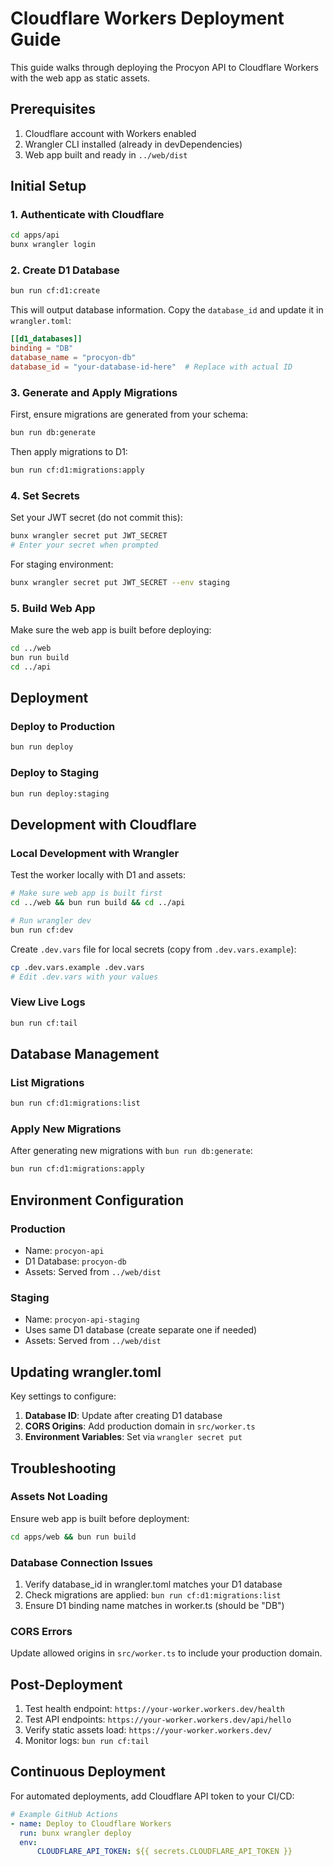 # Cloudflare Workers Deployment Guide

This guide walks through deploying the Procyon API to Cloudflare Workers with the web app as static assets.

## Prerequisites

1. Cloudflare account with Workers enabled
2. Wrangler CLI installed (already in devDependencies)
3. Web app built and ready in `../web/dist`

## Initial Setup

### 1. Authenticate with Cloudflare

```bash
cd apps/api
bunx wrangler login
```

### 2. Create D1 Database

```bash
bun run cf:d1:create
```

This will output database information. Copy the `database_id` and update it in `wrangler.toml`:

```toml
[[d1_databases]]
binding = "DB"
database_name = "procyon-db"
database_id = "your-database-id-here"  # Replace with actual ID
```

### 3. Generate and Apply Migrations

First, ensure migrations are generated from your schema:

```bash
bun run db:generate
```

Then apply migrations to D1:

```bash
bun run cf:d1:migrations:apply
```

### 4. Set Secrets

Set your JWT secret (do not commit this):

```bash
bunx wrangler secret put JWT_SECRET
# Enter your secret when prompted
```

For staging environment:

```bash
bunx wrangler secret put JWT_SECRET --env staging
```

### 5. Build Web App

Make sure the web app is built before deploying:

```bash
cd ../web
bun run build
cd ../api
```

## Deployment

### Deploy to Production

```bash
bun run deploy
```

### Deploy to Staging

```bash
bun run deploy:staging
```

## Development with Cloudflare

### Local Development with Wrangler

Test the worker locally with D1 and assets:

```bash
# Make sure web app is built first
cd ../web && bun run build && cd ../api

# Run wrangler dev
bun run cf:dev
```

Create `.dev.vars` file for local secrets (copy from `.dev.vars.example`):

```bash
cp .dev.vars.example .dev.vars
# Edit .dev.vars with your values
```

### View Live Logs

```bash
bun run cf:tail
```

## Database Management

### List Migrations

```bash
bun run cf:d1:migrations:list
```

### Apply New Migrations

After generating new migrations with `bun run db:generate`:

```bash
bun run cf:d1:migrations:apply
```

## Environment Configuration

### Production

- Name: `procyon-api`
- D1 Database: `procyon-db`
- Assets: Served from `../web/dist`

### Staging

- Name: `procyon-api-staging`
- Uses same D1 database (create separate one if needed)
- Assets: Served from `../web/dist`

## Updating wrangler.toml

Key settings to configure:

1. **Database ID**: Update after creating D1 database
2. **CORS Origins**: Add production domain in `src/worker.ts`
3. **Environment Variables**: Set via `wrangler secret put`

## Troubleshooting

### Assets Not Loading

Ensure web app is built before deployment:

```bash
cd apps/web && bun run build
```

### Database Connection Issues

1. Verify database_id in wrangler.toml matches your D1 database
2. Check migrations are applied: `bun run cf:d1:migrations:list`
3. Ensure D1 binding name matches in worker.ts (should be "DB")

### CORS Errors

Update allowed origins in `src/worker.ts` to include your production domain.

## Post-Deployment

1. Test health endpoint: `https://your-worker.workers.dev/health`
2. Test API endpoints: `https://your-worker.workers.dev/api/hello`
3. Verify static assets load: `https://your-worker.workers.dev/`
4. Monitor logs: `bun run cf:tail`

## Continuous Deployment

For automated deployments, add Cloudflare API token to your CI/CD:

```yaml
# Example GitHub Actions
- name: Deploy to Cloudflare Workers
  run: bunx wrangler deploy
  env:
      CLOUDFLARE_API_TOKEN: ${{ secrets.CLOUDFLARE_API_TOKEN }}
```
